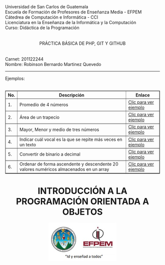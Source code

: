 <!DOCTYPE html>
<html>
<head>
	<meta charset="utf-8">
</head>
<body>
	Universidad de San Carlos de Guatemala <br>
	Escuela de Formación de Profesores de Enseñanza Media - EFPEM <br>
	Cátedrea de Computación e Informática -  CCI <br>
	Licenciatura en la Enseñanza de la Informática y la Computación <br>
	Curso: Didáctica de la Programación <br> <br> <br>
	<center>PRÁCTICA BÁSICA DE PHP, GIT Y GITHUB</center> <br>
	<br>
	Carnet: 201122244
	<br>
	Nombre: Robinson Bernardo Martinez Quevedo
	<br>
	<hr>
	Ejemplos:
	<br>
	<br>
	<center>
	<table border="1">
		<tr>
			<th>No.</th>
			<th>Descripción</th>
			<th>Enlace</th>
		</tr>
		<tr>
			<td>1.</td>
			<td>Promedio de 4 números</td>
			<td><a href="promedio.html" target="_blank">Clic para ver ejemplo</a></td>
		</tr>
		<tr>
			<td>2.</td>
			<td>Área de un trapecio</td>
			<td><a href="area.html" target="_blank">Clic para ver ejemplo</a></td>
		</tr>
		<tr>
			<td>3.</td>
			<td>Mayor, Menor y medio de tres números</td>
			<td><a href="mayor.html" target="_blank">Clic para ver ejemplo</a></td>
		</tr>
		<tr>
			<td>4.</td>
			<td>Indicar cuál vocal es la que se repite más veces en un texto</td>
			<td><a href="vocal.html" target="_blank">Clic para ver ejemplo</a></td>
		</tr>
		<tr>
			<td>5.</td>
			<td>Convertir de binario a decimal</td>
			<td><a href="binario.html" target="_blank">Clic para ver ejemplo</a></td>
		</tr>
		<tr>
			<td>6.</td>
			<td>Ordenar de forma ascendente y descendente 20 valores numéricos almacenados en un array</td>
			<td><a href="ordenar.html" target="_blank">Clic para ver ejemplo</a></td>
		</tr>
	</table>
		<center><h1>INTRODUCCIÓN A LA PROGRAMACIÓN ORIENTADA A OBJETOS</h1></center>
	<img src="img/1.jpg">
	</center>
</body>
</html>
